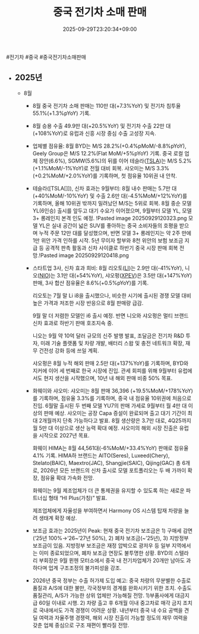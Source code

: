 ﻿---
title: "중국 전기차 소매 판매"
date: 2025-09-29T23:20:34+09:00
lastmod: 2025-10-02T20:04:00+09:00
type: docs
sidebar:
  open: true
weight: 3
---
<div style="display:none">
  <meta property="article:published_time" content="2025-09-29T14:20:34Z" />
  <meta property="article:modified_time" content="2025-10-02T11:04:00Z" />
</div>
#전기차 #중국 #중국전기차소매판매

- ## 2025년 
	- 8월 
		- 8월 중국 전기차 소매 판매는 110만 대(+7.3%YoY) 및 전기차 침투율 55.1%(+1.3%pYoY) 기록.
		- 8월 승용 수출 49.9만 대(+20.5%YoY) 및 전기차 수출 22만 대(+108%YoY)로 유럽과 신흥 시장 중심 수출 고성장 지속.
		  
		- 업체별 점유율: 8월 BYD는 M/S 28.2%(+0.4%pMoM/-8.8%pYoY), Geely Group은 M/S 12.2%(Flat MoM/+5%pYoY) 기록. 중국 로컬 업체 장안(6.6%), SGMW(5.6%)의 뒤를 이어 테슬라([TSLA](/company-analysis/tsla/))는 M/S 5.2%(+1.1%MoM/-1%YoY)로 전월 대비 회복. 샤오미는 M/S 3.3%(+0.2%MoM/+2.0%YoY)를 기록하며, 첫 점유율 10위권 내 안착.
		  
		- 테슬라([TSLA[]]), 신차 효과는 9월부터: 8월 내수 판매는 5.7만 대(+40%MoM/-10%YoY) 및 수출 2.6만 대(-4.5%MoM/+12%YoY)를 기록하며, 올해 10위권 밖까지 밀려났던 M/S는 5위로 회복. 8월 중순 모델YL(6인승) 출시를 앞두고 대기 수요가 이어졌으며, 9월부터 모델 YL, 모델3+ 롱레인지 본격 인도 예정. 
		 !Pasted image 20250929120323.png 
		  모델 YL은 실내 공간이 넓은 SUV를 좋아하는 중국 소비자들의 호평을 받으며 누적 주문 12만 대를 달성했으며, 반면 모델 3+ 롱레인지는 약 2주 만에 1만 위안 가격 인하를 시작. 5년 무이자 할부와 8천 위안의 보험 보조금 지급 등 공격적 판촉 활동과 신차 사이클로 하반기 중국 시장 판매 회복 전망.!Pasted image 20250929120418.png
		  
		- 스타트업 3사, 신차 효과 희비: 8월 리오토([LI](/company-analysis/li/))는 2.9만 대(-41%YoY), 니오([NIO](/company-analysis/nio/))는 3.1만 대(+54%YoY), 샤오펑([XPEV](/company-analysis/xpev/))은 3.5만 대(+147%YoY) 판매, 3사 합산 점유율은 8.6%(+0.5%pYoY)를 기록. 
		  
		  리오토는 7월 말 Li i8을 출시했으나, 비슷한 시기에 출시된 경쟁 모델 대비 높은 가격과 저조한 시장 반응으로 8월 판매량 급감.
		  
		  9월 말 더 저렴한 모델인 i6 출시 예정. 반면 니오와 샤오펑은 멀티 브랜드 신차 효과로 하반기 판매 호조지속 중. 
		  
		  니오는 9월 약 10억 달러 규모의 신주 발행 발표, 조달금은 전기차 R&D 투자, 미래 기술 플랫폼 및 차량 개발, 배터리 스왑 및 충전 네트워크 확장, 재무 건전성 강화 등에 쓰일 계획. 
		  
		  샤오펑은 8월 누적 해외 판매 2.5만 대(+137%YoY)를 기록하며, BYD와 지커에 이어 세 번째로 한국 시장에 진입. 관세 회피를 위해 9월부터 유럽에서도 현지 생산을 시작했으며, 10년 내 해외 판매 비중 50% 목표.
		  
		- 화웨이와 샤오미: 샤오미는 8월 판매 36,396 (+19.5%MoM/+178%YoY)를 기록하며, 점유율 3.3%를 기록하며, 중국 내 점유율 10위권에 처음으로 진입. 6월말 출시된 두 번째 모델 YU7의 판매 가세로 9월부터 월 4만 대 이상의 판매 예상. 샤오미는 공장 Capa 증설이 완료되며 출고 대기 기간이 최대 2개월까지 단축 가능하다고 발표. 8월 생산량은 3.7만 대로, 4Q25까지 월 5만 대 이상으로 생산 능력 확대 예정. 샤오미의 해외 시장 진출은 유럽을 시작으로 2027년 목표. 
		  
		  화웨이 HIMA는 8월 44,561대(-6%MoM/+33.4%YoY) 판매로 점유율 4.1% 기록. HIMA하 브랜드는 AITO(Seres), Luxeed(Chery), Stelato(BAIC), Maextro(JAC), Shangjie(SAIC), Qijing(GAC) 총 6개로, 2026년 모든 브랜드의 신차 출시로 모델 포트폴리오는 두 배 가까이 확장, 점유율 확대 가속화 전망. 
		  
		  화웨이는 9월 제조업체가 더 큰 통제권을 유지할 수 있도록 하는 새로운 파트너십 형태 “HI Plus(가칭)” 발표.
		  
		  제조업체에게 자율성을 부여하면서 Harmony OS 시스템 탑재 차량을 늘려 생태계 확장 예상. 
		  
		- 보조금 효과는 2025년이 Peak: 현재 중국 전기차 보조금은 1) 구매세 감면(‘25년 100%→‘26~’27년 50%), 2) 폐차 보조금(~’25년), 3) 지방정부 보조금이 있음. 지방정부 보조금은 재정 압박으로 광저우 등 일부 지역에서는 이미 종료되었으며, 폐차 보조금 연장도 불투명한 상황. BYD의 스텔라 리 부회장은 9월 뮌헨 모터쇼에서 중국 내 전기차업체가 20개만 남아도 과하다며 업계 구조조정의 불가피성을 강조. 
		  
		- 2026년 중국 정부는 수출 허가제 도입 예고: 중국 차량의 무분별한 수출로 품질과 A/S에 대한 불만, 각국정부의 경계를 완화시키기 위한 조치. 수출도 품질관리, A/S가 가능한 상위 업체만 가능해질 전망. 1)부품사에게 대금지급 60일 이내로 시행. 2) 차량 출고 후 6개월 이내 중고차로 매각 금지 조치로 국내에서도 가격 경쟁이 어려운 상황. 내년부터 중국 내 수요 공백을 견딜 여력과 자율주행 경쟁력, 해외 시장 진출이 가능할 정도의 재무 여력을 갖춘 업체 중심으로 구조 재편이 빨라질 전망.
